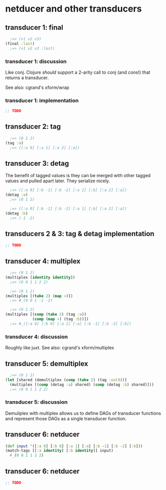 # netducer and other transducers

## transducer 1: final
```clojure
  ;=> (v1 v2 v3)
(final :last)
  ;=> (v1 v2 v3 :last)
```

### transducer 1: discussion
Like conj. Clojure _should_ support a 2-arity call to conj
(and cons!) that returns a transducer.

See also: cgrand's xform/wrap

### transducer 1: implementation
```clojure
;; TODO
```

## transducer 2: tag
```clojure
  ;=> (0 1 2)
(tag :a)
  ;=> ([:a 0] [:a 1] [:a 2] [:a])
```

## transducer 3: detag
The benefit of tagged values is they can be merged with other tagged values and
pulled apart later. They serialize nicely.

```clojure
  ;=> ([:a 0] [:b -1] [:b -2] [:a 1] [:b] [:a 2] [:a])
(detag :a)
  ;=> (0 1 2)

  ;=> ([:a 0] [:b -1] [:b -2] [:a 1] [:b] [:a 2] [:a])
(detag :b)
  ;=> (-1 -2)
```

## transducers 2 & 3: tag & detag implementation
```clojure
;; TODO
```

## transducer 4: multiplex
```clojure
  ;=> (0 1 2)
(multiplex [identity identity])
  ;=> (0 0 1 1 2 2)

  ;=> (0 1 2)
(multiplex [(take 2) (map -)])
  ;=> #_(0 0 1 -1 -2)

  ;=> (0 1 2)
(multiplex [(comp (take 2) (tag :a))
            (comp (map -) (tag :b))])
  ;=> #_([:a 0] [:b 0] [:a 1] [:a] [:b -1] [:b -2] [:b])
```

### transducer 4: discussion
Roughly like juxt.
See also: cgrand's xform/multiplex

## transducer 5: demultiplex
```clojure
  ;=> (0 1 2)
(let [shared (demultiplex (comp (take 2) (tag :out)))]
  (multiplex [(comp (detag :a) shared) (comp (detag :b) shared)]))
  ;=> (0 0 1 1 2 2)
```

### transducer 5: discussion
Demuliplex with multiplex allows us to define DAGs of transducer functions and
represent those DAGs as a single transducer function.

## transducer 6: netducer
```clojure
(def input '([:a 0] [:b 0] [:a 1] [:a] [:b -1] [:b -2] [:b]))
(match-tags [[:a identity] [:b identity]] input)
  #_(0 0 1 1 2 2)
```
## transducer 6: netducer

```clojure
;; TODO
```
